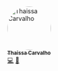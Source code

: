 <!-- tr -->
<td align="center" valign="top" width="14.28%" style="border-radius: 10px; padding: 10px; background-color: #fafafa;">
  <a href="https://github.com/thaissacarvalho">
    <img src="https://avatars.githubusercontent.com/u/83662843?v=4" width="100px;" style="border-radius: 50px;" alt="Thaissa Carvalho"/><br />
    <sub><b>Thaissa Carvalho</b></sub>
  </a>
  <br />
  <a href="#code" title="Code">💻</a>
  <a href="#Design" title="Design">🎨</a>
</td>
<!-- tr -->